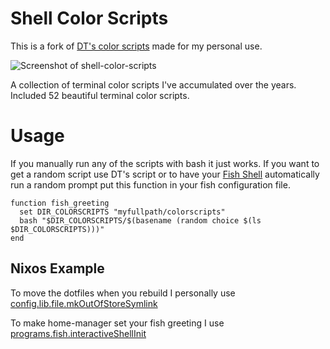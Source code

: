 # Shell Color Scripts
This is a fork of [DT's color scripts](https://gitlab.com/dwt1/shell-color-scripts/-/tree/master) made for my personal use.

![Screenshot of shell-color-scripts](https://gitlab.com/dwt1/dotfiles/raw/master/.screenshots/dotfiles12.png)

A collection of terminal color scripts I've accumulated over the years.
Included 52 beautiful terminal color scripts.

# Usage
If you manually run any of the scripts with bash it just works. If you want to get a random script use DT's script or to have your [Fish Shell](https://fishshell.com/) automatically run a random prompt put this function in your fish configuration file.

```fish
function fish_greeting
  set DIR_COLORSCRIPTS "myfullpath/colorscripts"
  bash "$DIR_COLORSCRIPTS/$(basename (random choice $(ls $DIR_COLORSCRIPTS)))"
end
```

## Nixos Example
To move the dotfiles when you rebuild I personally use [config.lib.file.mkOutOfStoreSymlink](https://github.com/P34R1/nixos/blob/79fc56146c7c1399cd4fef32d84ce67465bd7536/main/home.nix#L85)

To make home-manager set your fish greeting I use [programs.fish.interactiveShellInit](https://github.com/P34R1/nixos/blob/79fc56146c7c1399cd4fef32d84ce67465bd7536/config/fish.nix#L32-L37)
